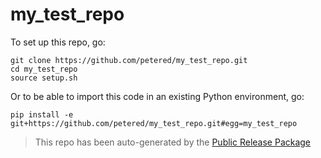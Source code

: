 
# my_test_repo

To set up this repo, go:

```
git clone https://github.com/petered/my_test_repo.git
cd my_test_repo
source setup.sh
```

Or to be able to import this code in an existing Python environment, go:

```
pip install -e git+https://github.com/petered/my_test_repo.git#egg=my_test_repo
```

> This repo has been auto-generated by the [Public Release Package](https://github.com/petered/public-release)

